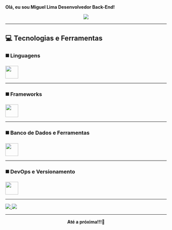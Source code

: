 ## 
  <b>Olá, eu sou Miguel Lima Desenvolvedor Back-End!</b>



<p align="center">
  <a href="https://github.com/DenverCoder1/readme-typing-svg">
    <img src="https://readme-typing-svg.herokuapp.com?font=Fira+Code&color=39FF14&size=25&center=true&vCenter=true&width=600&height=100&lines=Initializing+system...;Bypassing+security...;Access+Granted.;Welcome+to+my+profile!&pause=500&duration=750">
  </a>
</p>

---

## 💻 Tecnologias e Ferramentas

### ◼️ Linguagens 
<p align="left">
  <img src="https://skillicons.dev/icons?i=java,python" height="40"/>
</p>

---

### ◼️ Frameworks
<p align="left">
  <img src="https://skillicons.dev/icons?i=spring" height="40"/>
</p>

---

### ◼️ Banco de Dados e Ferramentas
<p align="left">
  <img src="https://skillicons.dev/icons?i=mysql" height="40"/>
</p>

---

### ◼️ DevOps e Versionamento
<p align="left">
  <img src="https://skillicons.dev/icons?i=git,github,linux" height="40"/>
</p>

---

<p align="left">
  </a>
  <a href="https://www.linkedin.com/in/miguellimaqg/">
    <img src="https://img.shields.io/badge/LinkedIn-0077B5?style=for-the-badge&logo=linkedin&logoColor=white"/>
  </a>
  <a href="https://www.instagram.com/miguel.lima._/">
    <img src="https://img.shields.io/badge/Instagram-E4405F?style=for-the-badge&logo=instagram&logoColor=white"/>
  </a>
</p>

---

<div align="center">
  <b>Até a próxima!!!🌌</b>
</div>

